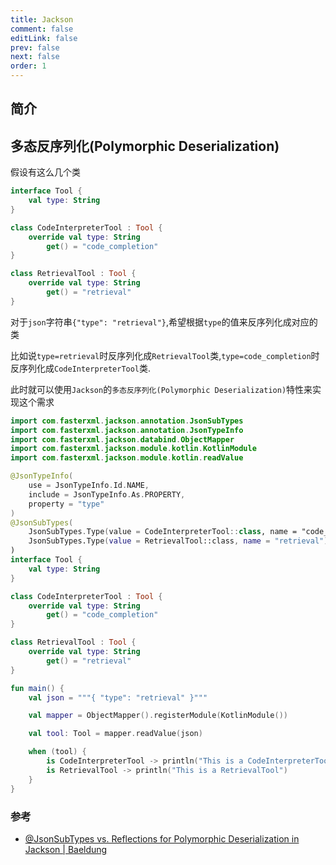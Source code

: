 ```yaml
---
title: Jackson
comment: false
editLink: false
prev: false
next: false
order: 1
---
```


## 简介

## 多态反序列化(Polymorphic Deserialization)

假设有这么几个类

```kotlin
interface Tool {
    val type: String
}

class CodeInterpreterTool : Tool {
    override val type: String
        get() = "code_completion"
}

class RetrievalTool : Tool {
    override val type: String
        get() = "retrieval"
}
```

对于`json`字符串`{"type": "retrieval"}`,希望根据`type`的值来反序列化成对应的类

比如说`type=retrieval`时反序列化成`RetrievalTool`类,`type=code_completion`时反序列化成`CodeInterpreterTool`类.

此时就可以使用`Jackson`的`多态反序列化(Polymorphic Deserialization)`特性来实现这个需求

```kotlin
import com.fasterxml.jackson.annotation.JsonSubTypes
import com.fasterxml.jackson.annotation.JsonTypeInfo
import com.fasterxml.jackson.databind.ObjectMapper
import com.fasterxml.jackson.module.kotlin.KotlinModule
import com.fasterxml.jackson.module.kotlin.readValue

@JsonTypeInfo(
    use = JsonTypeInfo.Id.NAME,
    include = JsonTypeInfo.As.PROPERTY,
    property = "type"
)
@JsonSubTypes(
    JsonSubTypes.Type(value = CodeInterpreterTool::class, name = "code_completion"),
    JsonSubTypes.Type(value = RetrievalTool::class, name = "retrieval")
)
interface Tool {
    val type: String
}

class CodeInterpreterTool : Tool {
    override val type: String
        get() = "code_completion"
}

class RetrievalTool : Tool {
    override val type: String
        get() = "retrieval"
}

fun main() {
    val json = """{ "type": "retrieval" }"""

    val mapper = ObjectMapper().registerModule(KotlinModule())

    val tool: Tool = mapper.readValue(json)

    when (tool) {
        is CodeInterpreterTool -> println("This is a CodeInterpreterTool")
        is RetrievalTool -> println("This is a RetrievalTool")
    }
}

```

### 参考

* [@JsonSubTypes vs. Reflections for Polymorphic Deserialization in Jackson | Baeldung](https://www.baeldung.com/java-jackson-polymorphic-deserialization)
